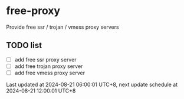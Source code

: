 
# free-proxy
Provide free ssr / trojan / vmess proxy servers


## TODO list
- [ ] add free ssr proxy server
- [ ] add free trojan proxy server
- [ ] add free vmess proxy server

Last updated at 2024-08-21 06:00:01 UTC+8, next update schedule at 2024-08-21 12:00:01 UTC+8

